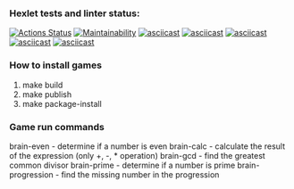 ### Hexlet tests and linter status:
[![Actions Status](https://github.com/sklyuev-v/python-project-49/workflows/hexlet-check/badge.svg)](https://github.com/sklyuev-v/python-project-49/actions)
[![Maintainability](https://api.codeclimate.com/v1/badges/d2a2164274aa7a552fb5/maintainability)](https://codeclimate.com/github/sklyuev-v/python-project-49/maintainability)
[![asciicast](https://asciinema.org/a/Gc7F31zIYEGntlYyMhnqJSMx6.svg)](https://asciinema.org/a/Gc7F31zIYEGntlYyMhnqJSMx6)
[![asciicast](https://asciinema.org/a/YmxDbMknJ9ixY7YDtWqnRE4E4.svg)](https://asciinema.org/a/YmxDbMknJ9ixY7YDtWqnRE4E4)
[![asciicast](https://asciinema.org/a/GhKvttn5f1LCt86P0GsaqnZks.svg)](https://asciinema.org/a/GhKvttn5f1LCt86P0GsaqnZks)
[![asciicast](https://asciinema.org/a/6vEyjTYYdDd4qXY5OflfrH93m.svg)](https://asciinema.org/a/6vEyjTYYdDd4qXY5OflfrH93m)
[![asciicast](https://asciinema.org/a/EeAfjetFJALthRaX9aP6ox1WK.svg)](https://asciinema.org/a/EeAfjetFJALthRaX9aP6ox1WK)
### How to install games
1. make build
2. make publish
3. make package-install
### Game run commands
brain-even - determine if a number is even
brain-calc - calculate the result of the expression (only +, -, * operation)
brain-gcd  - find the greatest common divisor
brain-prime - determine if a number is prime
brain-progression - find the missing number in the progression
